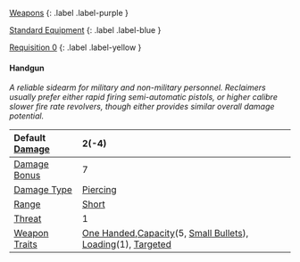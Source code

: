 
[Weapons](Game/Weapons-List)
{: .label .label-purple }

[Standard Equipment](Game/Standard-Equipment)
{: .label .label-blue }

[Requisition 0](Game/Deployment#Requisition)
{: .label .label-yellow }
#### Handgun
*A reliable sidearm for military and non-military personnel. Reclaimers usually prefer either rapid firing semi-automatic pistols, or higher calibre slower fire rate revolvers, though either provides similar overall damage potential.*

| Default [Damage](Core/Weapons#Calculating%20Damage) | 2(-4) |
| :--- | :--- |
| [Damage Bonus](Game/Core/Weapons#Damage%20Bonus) | 7 |
| [Damage Type](Core/Weapons#Damage%20Type) | [Piercing](Game/Core/Injury#Piercing) |
| [Range](Core/Weapons#Range) | [Short](Game/Core/Movement#Short) |
| [Threat](Core/Weapons#Threat) | 1 |
| [Weapon Traits](Core/Weapon-Traits) | [One Handed](Game/Core/Weapon-Traits#One%20Handed),[Capacity](Game/Core/Weapon-Traits#Capacity(X,%20Type))(5, [Small Bullets](Game/Munition-Details#Small%20Bullets)), [Loading](Game/Core/Weapon-Traits#Loading(X))(1), [Targeted](Game/Core/Weapon-Traits#Targeted) |
